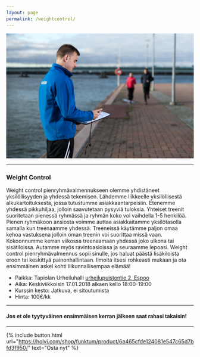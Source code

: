 ```yaml
---
layout: page
permalink: /weightcontrol/
---
```


![Weight Control](/media/weight-control.jpg)

---

### Weight Control

Weight control pienryhmävalmennukseen olemme yhdistäneet yksilöllisyyden ja yhdessä tekemisen. Lähdemme liikkeelle yksilöllisestä alkukartoituksesta, jossa tutustumme asiakkaantarpeisiin. Etenemme yhdessä pikkuhiljaa, jolloin saavutetaan pysyviä tuloksia. Yhteiset treenit suoritetaan pienessä ryhmässä ja ryhmän koko voi vaihdella 1-5 henkilöä. Pienen ryhmäkoon ansiosta voimme auttaa asiakkaitamme yksilötasolla samalla kun treenaamme yhdessä. Treeneissä käytämme paljon omaa kehoa vastuksena jolloin oman treenin voi suorittaa missä vaan. Kokoonnumme kerran viikossa treenaamaan yhdessä joko ulkona tai sisätiloissa. Autamme myös ravintoasioissa ja seuraamme lepoasi. Weight control pienryhmävalmennus sopii sinulle, jos haluat päästä lisäkiloista eroon tai keskittyä painonhallintaan. Ilmoita itsesi rohkeasti mukaan ja ota ensimmäinen askel kohti liikunnallisempaa elämää!


* Paikka: Tapiolan Urheiluhalli [urheilupuistontie 2, Espoo](https://goo.gl/maps/b9bpRYsN9BB2)
* Aika: Keskiviikkoisin 17.01.2018 alkaen kello 18:00-19:00
* Kurssin kesto: Jatkuva, ei sitoutumista
* Hinta: 100€/kk

---

#### Jos et ole tyytyväinen ensimmäisen kerran jälkeen saat rahasi takaisin!

---

{% include button.html url="https://holvi.com/shop/funktum/product/6a465cfde124081e547c65d7bfd3f950/" text="Osta nyt" %}
